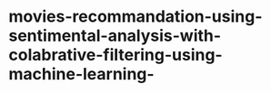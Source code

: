 # movies-recommandation-using-sentimental-analysis-with-colabrative-filtering-using-machine-learning-